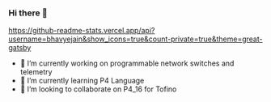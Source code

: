### Hi there 👋

https://github-readme-stats.vercel.app/api?username=bhavyejain&show_icons=true&count-private=true&theme=great-gatsby


- 🔭 I’m currently working on programmable network switches and telemetry
- 🌱 I’m currently learning P4 Language
- 👯 I’m looking to collaborate on P4_16 for Tofino
<!--
**bhavyejain/bhavyejain** is a ✨ _special_ ✨ repository because its `README.md` (this file) appears on your GitHub profile.

Here are some ideas to get you started:

- 🤔 I’m looking for help with ...
- 💬 Ask me about ...
- 📫 How to reach me: ...
- 😄 Pronouns: he/him/his
- ⚡ Fun fact: ...
-->
